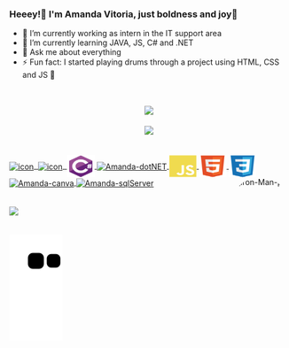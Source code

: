  ### Heeey!👋 I'm Amanda Vitoria, just boldness and joy🌟
 
 - 🔭 I’m currently working as intern in the IT support area
 - 🌱 I’m currently learning JAVA, JS, C# and .NET 
 - 💬 Ask me about everything
 - ⚡ Fun fact: I started playing drums through a project using HTML, CSS and JS 🤘
 <br>
 <br>
 <div align="center">
   <a href="https://github.com/amandavmiranda">
   <img height="180em" src="https://github-readme-stats.vercel.app/api?username=amandavmiranda&show_icons=true&theme=radical&include_all_commits=true&count_private=true"/><br><br>
   <img height="180em" src="https://github-readme-stats.vercel.app/api/top-langs/?username=amandavmiranda&layout=compact&langs_count=7&theme=radical"/>
 </div>
   
  
 <br>
 <div style="display: inline_block"><br>
   <img align="center" alt="icon" width="54" height="48" src="https://techstack-generator.vercel.app/java-icon.svg">&nbsp;
   <img align="center" alt="icon" width="50" height="40" src="https://techstack-generator.vercel.app/python-icon.svg">&nbsp;
   <img align="center" alt="Amanda-Csharp" height="40" width="50" src="https://raw.githubusercontent.com/devicons/devicon/master/icons/csharp/csharp-original.svg">
   <img align="center" alt="Amanda-dotNET" height="40" width="50" src="https://cdn.jsdelivr.net/gh/devicons/devicon/icons/dotnetcore/dotnetcore-original.svg">
   <img align="center" alt="Amanda-Js" height="40" width="50" src="https://raw.githubusercontent.com/devicons/devicon/master/icons/javascript/javascript-plain.svg">
   <img align="center" alt="Amanda-HTML" height="40" width="50" src="https://raw.githubusercontent.com/devicons/devicon/master/icons/html5/html5-original.svg">
   <img align="center" alt="Amanda-CSS" height="40" width="50" src="https://raw.githubusercontent.com/devicons/devicon/master/icons/css3/css3-original.svg">
   <img align="center" alt="Amanda-canva" height="40" width="50" src="https://cdn.jsdelivr.net/gh/devicons/devicon/icons/canva/canva-original.svg">
   <img align="center" alt="Amanda-sqlServer" height="60" width="70" src="https://cdn.jsdelivr.net/gh/devicons/devicon/icons/microsoftsqlserver/microsoftsqlserver-plain-wordmark.svg">
   <img align="right" alt="Iron-Man-pic" height="150" style="border-radius:50px;" src="https://media.tenor.com/FoHS_atXExgAAAAd/ironman-jarvis.gif">
 </div>
  
 <br> 
 <br>
 <div>
    <a href = "mailto:amanda.vmiranda009@gmail.com"><img src="https://img.shields.io/badge/Gmail-D14836?style=for-the-badge&logo=gmail&logoColor=white" target="_blank"></a><br><br>
   
   ![Snake animation](https://github.com/amandavmiranda/amandavmiranda/blob/output/github-contribution-grid-snake.svg)
 
  </div>
